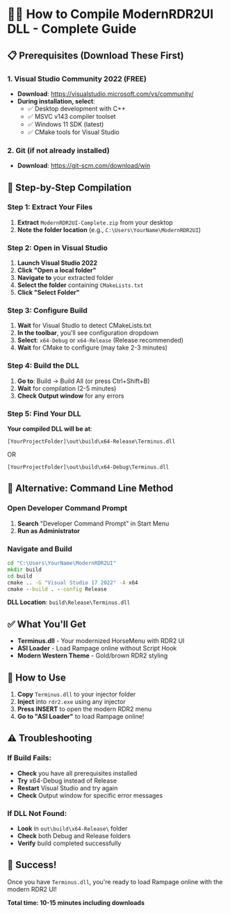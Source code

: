 # 🏴‍☠️ How to Compile ModernRDR2UI DLL - Complete Guide

## 📋 Prerequisites (Download These First)

### 1. Visual Studio Community 2022 (FREE)
- **Download**: https://visualstudio.microsoft.com/vs/community/
- **During installation, select**:
  - ✅ Desktop development with C++
  - ✅ MSVC v143 compiler toolset
  - ✅ Windows 11 SDK (latest)
  - ✅ CMake tools for Visual Studio

### 2. Git (if not already installed)
- **Download**: https://git-scm.com/download/win

## 🔧 Step-by-Step Compilation

### Step 1: Extract Your Files
1. **Extract** `ModernRDR2UI-Complete.zip` from your desktop
2. **Note the folder location** (e.g., `C:\Users\YourName\ModernRDR2UI`)

### Step 2: Open in Visual Studio
1. **Launch Visual Studio 2022**
2. **Click "Open a local folder"**
3. **Navigate to** your extracted folder
4. **Select the folder** containing `CMakeLists.txt`
5. **Click "Select Folder"**

### Step 3: Configure Build
1. **Wait** for Visual Studio to detect CMakeLists.txt
2. **In the toolbar**, you'll see configuration dropdown
3. **Select**: `x64-Debug` or `x64-Release` (Release recommended)
4. **Wait** for CMake to configure (may take 2-3 minutes)

### Step 4: Build the DLL
1. **Go to**: Build → Build All (or press Ctrl+Shift+B)
2. **Wait** for compilation (2-5 minutes)
3. **Check Output window** for any errors

### Step 5: Find Your DLL
**Your compiled DLL will be at**:
```
[YourProjectFolder]\out\build\x64-Release\Terminus.dll
```
OR
```
[YourProjectFolder]\out\build\x64-Debug\Terminus.dll
```

## 🎯 Alternative: Command Line Method

### Open Developer Command Prompt
1. **Search** "Developer Command Prompt" in Start Menu
2. **Run as Administrator**

### Navigate and Build
```cmd
cd "C:\Users\YourName\ModernRDR2UI"
mkdir build
cd build
cmake .. -G "Visual Studio 17 2022" -A x64
cmake --build . --config Release
```

**DLL Location**: `build\Release\Terminus.dll`

## ✅ What You'll Get

- **Terminus.dll** - Your modernized HorseMenu with RDR2 UI
- **ASI Loader** - Load Rampage online without Script Hook
- **Modern Western Theme** - Gold/brown RDR2 styling

## 🚀 How to Use

1. **Copy** `Terminus.dll` to your injector folder
2. **Inject** into `rdr2.exe` using any injector
3. **Press INSERT** to open the modern RDR2 menu
4. **Go to "ASI Loader"** to load Rampage online!

## ⚠️ Troubleshooting

### If Build Fails:
- **Check** you have all prerequisites installed
- **Try** x64-Debug instead of Release
- **Restart** Visual Studio and try again
- **Check** Output window for specific error messages

### If DLL Not Found:
- **Look** in `out\build\x64-Release\` folder
- **Check** both Debug and Release folders
- **Verify** build completed successfully

## 🎉 Success!
Once you have `Terminus.dll`, you're ready to load Rampage online with the modern RDR2 UI!

**Total time: 10-15 minutes including downloads**

